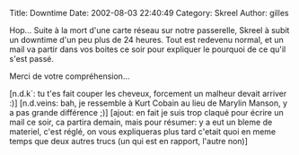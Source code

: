 Title: Downtime
Date: 2002-08-03 22:40:49
Category: Skreel
Author: gilles

Hop...
Suite à la mort d'une carte réseau sur notre passerelle, Skreel à subit un downtime d'un peu plus de 24 heures.
Tout est redevenu normal, et un mail va partir dans vos boites ce soir pour expliquer le pourquoi de ce qu'il s'est passé.

Merci de votre compréhension...

[n.d.k`: tu t'es fait couper les cheveux, forcement un malheur devait arriver :)]
[n.d.veins: bah, je ressemble à Kurt Cobain au lieu de Marylin Manson, y a pas grande différence  ;)]
[ajout: en fait je suis trop claqué pour écrire un mail ce soir, ca partira demain, mais pour résumer: y a eut un bleme de materiel, c'est réglé, on vous expliqueras plus tard c'etait quoi en meme temps que deux autres trucs (un qui est en rapport, l'autre non)]